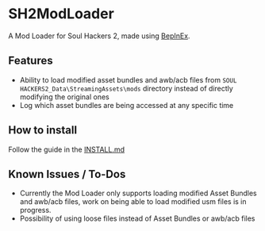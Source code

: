 # SH2ModLoader
A Mod Loader for Soul Hackers 2, made using [BepInEx](https://github.com/BepInEx/BepInEx).
## Features
- Ability to load modified asset bundles and awb/acb files from  `SOUL HACKERS2_Data\StreamingAssets\mods` directory instead of directly modifying the original ones
- Log which asset bundles are being accessed at any specific time
## How to install
Follow the guide in the [INSTALL.md](https://github.com/shujynx/SH2ModLoader/blob/main/INSTALL.md)
## Known Issues / To-Dos
- Currently the Mod Loader only supports loading modified Asset Bundles and awb/acb files, work on being able to load modified usm files is in progress.
- Possibility of using loose files instead of Asset Bundles or awb/acb files
